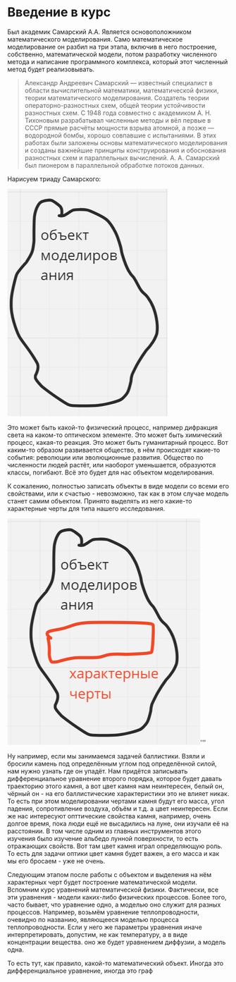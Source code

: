 # Введение в курс

Был академик Самарский А.А. Является основоположником математического моделирования. Само математическое моделирование он разбил на три этапа, включив в него построение, собственно, математической модели, потом разработку численного метода и написание программного комплекса, который этот численный метод будет реализовывать.

> Александр Андреевич Самарский — известный специалист в области вычислительной математики, математической физики, теории математического моделирования. Создатель теории операторно-разностных схем, общей теории устойчивости разностных схем.
С 1948 года совместно с академиком А. Н. Тихоновым разрабатывал численные методы и вёл первые в СССР прямые расчёты мощности взрыва атомной, а позже — водородной бомбы, хорошо совпавшие с испытаниями. В этих работах были заложены основы математического моделирования и созданы важнейшие принципы конструирования и обоснования разностных схем и параллельных вычислений. А. А. Самарский был пионером в параллельной обработке потоков данных.

Нарисуем триаду Самарского:

![alt text](image-1.png)

Это может быть какой-то физический процесс, например дифракция света на каком-то оптическом элементе. Это может быть химический процесс, какая-то реакция. Это может быть гуманитарный процесс. Вот каким-то образом развивается общество, в нём происходят какие-то события: революции или эволюционные развития. Общество по численности людей растёт, или наоборот уменьшается, образуются классы, погибают. Всё это будет для нас объектом моделирования.

К сожалению, полностью записать объекты в виде модели со всеми его свойствами, или к счастью - невозможно, так как в этом случае модель станет самим объектом. Принято выделять из него какие-то характерные черты для типа нашего исследования.

![](image.png)'''

Ну например, если мы занимаемся задачей баллистики. Взяли и бросили камень под определённым углом под определённой силой, нам нужно узнать где он упадёт. Нам придётся записывать дифференциальное уравнение второго порядка, которое будет давать траекторию этого камня, а вот цвет камня нам неинтересен, белый он, чёрный он - на его баллистические характеристики это не влияет никак. То есть при этом моделировании чертами камня будут его масса, угол падения, сопротивление воздуха, объём и т.д. а цвет неинтересен. Если же нас интересуют опттические свойства камня, например, очень долгое время, пока люди ещё не высадились на луне, они изучали её на расстоянии. В том числе одним из главных инструментов этого изучения было изучение альбедо лунной поверхности, то есть отражающих свойств. Вот там цвет камня играл определяющую роль. То есть для задачи оптики цвет камня будет важен, а его масса и как мы его бросаем - уже не очень.

Следующим этапом после работы с объектом и выделения на нём характерных черт будет построение математической модели. Вспомним курс уравнений математической физики. Фактически, все эти уравнения - модели каких-либо физических процессов. Более того, часто бывает, что уравнение одно, а моделью оно служит для разных процессов. Например, возьмём уравнение теплопроводности, очевидно по названию, являющееся моделью процесса теплопроводности. Если у него же параметры уравнения иначе интерпретировать, допустим, не как температуру, а в виде концентрации вещества. оно же будет уравнением диффузии, а модель одна. 

То есть тут, как правило, какой-то математический объект. Иногда это дифференциальное уравнение, иногда это граф
